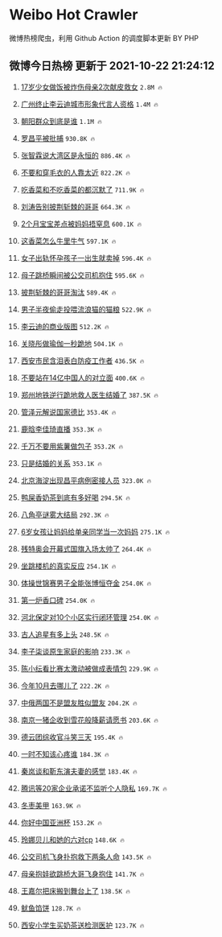 # Weibo Hot Crawler 



微博热榜爬虫，利用 Github Action 的调度脚本更新 BY PHP 


## 微博今日热榜 更新于 2021-10-22 21:24:12 
1. [17岁少女做饭被炸伤母亲2次献皮救女](https://s.weibo.com/weibo?q=%2317%E5%B2%81%E5%B0%91%E5%A5%B3%E5%81%9A%E9%A5%AD%E8%A2%AB%E7%82%B8%E4%BC%A4%E6%AF%8D%E4%BA%B22%E6%AC%A1%E7%8C%AE%E7%9A%AE%E6%95%91%E5%A5%B3%23&Refer=top) `2.8M 🔥` 

1. [广州终止李云迪城市形象代言人资格](https://s.weibo.com/weibo?q=%23%E5%B9%BF%E5%B7%9E%E7%BB%88%E6%AD%A2%E6%9D%8E%E4%BA%91%E8%BF%AA%E5%9F%8E%E5%B8%82%E5%BD%A2%E8%B1%A1%E4%BB%A3%E8%A8%80%E4%BA%BA%E8%B5%84%E6%A0%BC%23&Refer=top) `1.4M 🔥` 

1. [朝阳群众到底是谁](https://s.weibo.com/weibo?q=%23%E6%9C%9D%E9%98%B3%E7%BE%A4%E4%BC%97%E5%88%B0%E5%BA%95%E6%98%AF%E8%B0%81%23&Refer=top) `1.1M 🔥` 

1. [罗昌平被批捕](https://s.weibo.com/weibo?q=%23%E7%BD%97%E6%98%8C%E5%B9%B3%E8%A2%AB%E6%89%B9%E6%8D%95%23&Refer=top) `930.8K 🔥` 

1. [张智霖说大湾区是永恒的](https://s.weibo.com/weibo?q=%23%E5%BC%A0%E6%99%BA%E9%9C%96%E8%AF%B4%E5%A4%A7%E6%B9%BE%E5%8C%BA%E6%98%AF%E6%B0%B8%E6%81%92%E7%9A%84%23&Refer=top) `886.4K 🔥` 

1. [不要和穿毛衣的人靠太近](https://s.weibo.com/weibo?q=%23%E4%B8%8D%E8%A6%81%E5%92%8C%E7%A9%BF%E6%AF%9B%E8%A1%A3%E7%9A%84%E4%BA%BA%E9%9D%A0%E5%A4%AA%E8%BF%91%23&Refer=top) `822.2K 🔥` 

1. [吃香菜和不吃香菜的都沉默了](https://s.weibo.com/weibo?q=%23%E5%90%83%E9%A6%99%E8%8F%9C%E5%92%8C%E4%B8%8D%E5%90%83%E9%A6%99%E8%8F%9C%E7%9A%84%E9%83%BD%E6%B2%89%E9%BB%98%E4%BA%86%23&Refer=top) `711.9K 🔥` 

1. [刘涛告别披荆斩棘的哥哥](https://s.weibo.com/weibo?q=%23%E5%88%98%E6%B6%9B%E5%91%8A%E5%88%AB%E6%8A%AB%E8%8D%86%E6%96%A9%E6%A3%98%E7%9A%84%E5%93%A5%E5%93%A5%23&Refer=top) `664.3K 🔥` 

1. [2个月宝宝差点被妈妈捂窒息](https://s.weibo.com/weibo?q=%232%E4%B8%AA%E6%9C%88%E5%AE%9D%E5%AE%9D%E5%B7%AE%E7%82%B9%E8%A2%AB%E5%A6%88%E5%A6%88%E6%8D%82%E7%AA%92%E6%81%AF%23&Refer=top) `600.1K 🔥` 

1. [这香菜怎么牛里牛气](https://s.weibo.com/weibo?q=%23%E8%BF%99%E9%A6%99%E8%8F%9C%E6%80%8E%E4%B9%88%E7%89%9B%E9%87%8C%E7%89%9B%E6%B0%94%23&Refer=top) `597.1K 🔥` 

1. [女子出轨怀孕孩子一出生就卖掉](https://s.weibo.com/weibo?q=%23%E5%A5%B3%E5%AD%90%E5%87%BA%E8%BD%A8%E6%80%80%E5%AD%95%E5%AD%A9%E5%AD%90%E4%B8%80%E5%87%BA%E7%94%9F%E5%B0%B1%E5%8D%96%E6%8E%89%23&Refer=top) `596.4K 🔥` 

1. [母子跳桥瞬间被公交司机抱住](https://s.weibo.com/weibo?q=%23%E6%AF%8D%E5%AD%90%E8%B7%B3%E6%A1%A5%E7%9E%AC%E9%97%B4%E8%A2%AB%E5%85%AC%E4%BA%A4%E5%8F%B8%E6%9C%BA%E6%8A%B1%E4%BD%8F%23&Refer=top) `595.6K 🔥` 

1. [披荆斩棘的哥哥淘汰](https://s.weibo.com/weibo?q=%23%E6%8A%AB%E8%8D%86%E6%96%A9%E6%A3%98%E7%9A%84%E5%93%A5%E5%93%A5%E6%B7%98%E6%B1%B0%23&Refer=top) `589.4K 🔥` 

1. [男子半夜偷走投喂流浪猫的猫粮](https://s.weibo.com/weibo?q=%23%E7%94%B7%E5%AD%90%E5%8D%8A%E5%A4%9C%E5%81%B7%E8%B5%B0%E6%8A%95%E5%96%82%E6%B5%81%E6%B5%AA%E7%8C%AB%E7%9A%84%E7%8C%AB%E7%B2%AE%23&Refer=top) `522.9K 🔥` 

1. [李云迪的商业版图](https://s.weibo.com/weibo?q=%23%E6%9D%8E%E4%BA%91%E8%BF%AA%E7%9A%84%E5%95%86%E4%B8%9A%E7%89%88%E5%9B%BE%23&Refer=top) `512.2K 🔥` 

1. [关晓彤做瑜伽一秒跪地](https://s.weibo.com/weibo?q=%23%E5%85%B3%E6%99%93%E5%BD%A4%E5%81%9A%E7%91%9C%E4%BC%BD%E4%B8%80%E7%A7%92%E8%B7%AA%E5%9C%B0%23&Refer=top) `504.1K 🔥` 

1. [西安市民含泪表白防疫工作者](https://s.weibo.com/weibo?q=%23%E8%A5%BF%E5%AE%89%E5%B8%82%E6%B0%91%E5%90%AB%E6%B3%AA%E8%A1%A8%E7%99%BD%E9%98%B2%E7%96%AB%E5%B7%A5%E4%BD%9C%E8%80%85%23&Refer=top) `436.5K 🔥` 

1. [不要站在14亿中国人的对立面](https://s.weibo.com/weibo?q=%23%E4%B8%8D%E8%A6%81%E7%AB%99%E5%9C%A814%E4%BA%BF%E4%B8%AD%E5%9B%BD%E4%BA%BA%E7%9A%84%E5%AF%B9%E7%AB%8B%E9%9D%A2%23&Refer=top) `400.6K 🔥` 

1. [郑州地铁逆行跪地救人医生结婚了](https://s.weibo.com/weibo?q=%23%E9%83%91%E5%B7%9E%E5%9C%B0%E9%93%81%E9%80%86%E8%A1%8C%E8%B7%AA%E5%9C%B0%E6%95%91%E4%BA%BA%E5%8C%BB%E7%94%9F%E7%BB%93%E5%A9%9A%E4%BA%86%23&Refer=top) `387.5K 🔥` 

1. [管泽元解说国家德比](https://s.weibo.com/weibo?q=%23%E7%AE%A1%E6%B3%BD%E5%85%83%E8%A7%A3%E8%AF%B4%E5%9B%BD%E5%AE%B6%E5%BE%B7%E6%AF%94%23&Refer=top) `353.4K 🔥` 

1. [鹿晗李佳琦直播](https://s.weibo.com/weibo?q=%23%E9%B9%BF%E6%99%97%E6%9D%8E%E4%BD%B3%E7%90%A6%E7%9B%B4%E6%92%AD%23&Refer=top) `353.3K 🔥` 

1. [千万不要用紫薯做包子](https://s.weibo.com/weibo?q=%23%E5%8D%83%E4%B8%87%E4%B8%8D%E8%A6%81%E7%94%A8%E7%B4%AB%E8%96%AF%E5%81%9A%E5%8C%85%E5%AD%90%23&Refer=top) `353.2K 🔥` 

1. [只是结婚的关系](https://s.weibo.com/weibo?q=%E5%8F%AA%E6%98%AF%E7%BB%93%E5%A9%9A%E7%9A%84%E5%85%B3%E7%B3%BB&Refer=top) `353.1K 🔥` 

1. [北京海淀出现昌平病例密接人员](https://s.weibo.com/weibo?q=%23%E5%8C%97%E4%BA%AC%E6%B5%B7%E6%B7%80%E5%87%BA%E7%8E%B0%E6%98%8C%E5%B9%B3%E7%97%85%E4%BE%8B%E5%AF%86%E6%8E%A5%E4%BA%BA%E5%91%98%23&Refer=top) `323.0K 🔥` 

1. [鸭屎香奶茶到底有多好喝](https://s.weibo.com/weibo?q=%23%E9%B8%AD%E5%B1%8E%E9%A6%99%E5%A5%B6%E8%8C%B6%E5%88%B0%E5%BA%95%E6%9C%89%E5%A4%9A%E5%A5%BD%E5%96%9D%23&Refer=top) `294.5K 🔥` 

1. [八角亭谜雾大结局](https://s.weibo.com/weibo?q=%23%E5%85%AB%E8%A7%92%E4%BA%AD%E8%B0%9C%E9%9B%BE%E5%A4%A7%E7%BB%93%E5%B1%80%23&Refer=top) `292.3K 🔥` 

1. [6岁女孩让妈妈给单亲同学当一次妈妈](https://s.weibo.com/weibo?q=%236%E5%B2%81%E5%A5%B3%E5%AD%A9%E8%AE%A9%E5%A6%88%E5%A6%88%E7%BB%99%E5%8D%95%E4%BA%B2%E5%90%8C%E5%AD%A6%E5%BD%93%E4%B8%80%E6%AC%A1%E5%A6%88%E5%A6%88%23&Refer=top) `275.1K 🔥` 

1. [残特奥会开幕式国旗入场太帅了](https://s.weibo.com/weibo?q=%23%E6%AE%8B%E7%89%B9%E5%A5%A5%E4%BC%9A%E5%BC%80%E5%B9%95%E5%BC%8F%E5%9B%BD%E6%97%97%E5%85%A5%E5%9C%BA%E5%A4%AA%E5%B8%85%E4%BA%86%23&Refer=top) `264.4K 🔥` 

1. [坐跳楼机的真实反应](https://s.weibo.com/weibo?q=%23%E5%9D%90%E8%B7%B3%E6%A5%BC%E6%9C%BA%E7%9A%84%E7%9C%9F%E5%AE%9E%E5%8F%8D%E5%BA%94%23&Refer=top) `254.1K 🔥` 

1. [体操世锦赛男子全能张博恒夺金](https://s.weibo.com/weibo?q=%23%E4%BD%93%E6%93%8D%E4%B8%96%E9%94%A6%E8%B5%9B%E7%94%B7%E5%AD%90%E5%85%A8%E8%83%BD%E5%BC%A0%E5%8D%9A%E6%81%92%E5%A4%BA%E9%87%91%23&Refer=top) `254.0K 🔥` 

1. [第一炉香口碑](https://s.weibo.com/weibo?q=%23%E7%AC%AC%E4%B8%80%E7%82%89%E9%A6%99%E5%8F%A3%E7%A2%91%23&Refer=top) `254.0K 🔥` 

1. [河北保定对10个小区实行闭环管理](https://s.weibo.com/weibo?q=%23%E6%B2%B3%E5%8C%97%E4%BF%9D%E5%AE%9A%E5%AF%B910%E4%B8%AA%E5%B0%8F%E5%8C%BA%E5%AE%9E%E8%A1%8C%E9%97%AD%E7%8E%AF%E7%AE%A1%E7%90%86%23&Refer=top) `254.0K 🔥` 

1. [古人追星有多上头](https://s.weibo.com/weibo?q=%23%E5%8F%A4%E4%BA%BA%E8%BF%BD%E6%98%9F%E6%9C%89%E5%A4%9A%E4%B8%8A%E5%A4%B4%23&Refer=top) `248.5K 🔥` 

1. [李子柒谈原生家庭的影响](https://s.weibo.com/weibo?q=%23%E6%9D%8E%E5%AD%90%E6%9F%92%E8%B0%88%E5%8E%9F%E7%94%9F%E5%AE%B6%E5%BA%AD%E7%9A%84%E5%BD%B1%E5%93%8D%23&Refer=top) `233.3K 🔥` 

1. [陈小纭看比赛太激动被做成表情包](https://s.weibo.com/weibo?q=%23%E9%99%88%E5%B0%8F%E7%BA%AD%E7%9C%8B%E6%AF%94%E8%B5%9B%E5%A4%AA%E6%BF%80%E5%8A%A8%E8%A2%AB%E5%81%9A%E6%88%90%E8%A1%A8%E6%83%85%E5%8C%85%23&Refer=top) `229.9K 🔥` 

1. [今年10月去哪儿了](https://s.weibo.com/weibo?q=%23%E4%BB%8A%E5%B9%B410%E6%9C%88%E5%8E%BB%E5%93%AA%E5%84%BF%E4%BA%86%23&Refer=top) `222.2K 🔥` 

1. [中俄两国不是盟友胜似盟友](https://s.weibo.com/weibo?q=%23%E4%B8%AD%E4%BF%84%E4%B8%A4%E5%9B%BD%E4%B8%8D%E6%98%AF%E7%9B%9F%E5%8F%8B%E8%83%9C%E4%BC%BC%E7%9B%9F%E5%8F%8B%23&Refer=top) `204.2K 🔥` 

1. [南京一猪企收到雪花般降薪请愿书](https://s.weibo.com/weibo?q=%23%E5%8D%97%E4%BA%AC%E4%B8%80%E7%8C%AA%E4%BC%81%E6%94%B6%E5%88%B0%E9%9B%AA%E8%8A%B1%E8%88%AC%E9%99%8D%E8%96%AA%E8%AF%B7%E6%84%BF%E4%B9%A6%23&Refer=top) `203.6K 🔥` 

1. [德云团综收官斗笑三天](https://s.weibo.com/weibo?q=%23%E5%BE%B7%E4%BA%91%E5%9B%A2%E7%BB%BC%E6%94%B6%E5%AE%98%E6%96%97%E7%AC%91%E4%B8%89%E5%A4%A9%23&Refer=top) `195.4K 🔥` 

1. [一时不知该心疼谁](https://s.weibo.com/weibo?q=%23%E4%B8%80%E6%97%B6%E4%B8%8D%E7%9F%A5%E8%AF%A5%E5%BF%83%E7%96%BC%E8%B0%81%23&Refer=top) `184.3K 🔥` 

1. [秦岚谈和靳东演夫妻的感觉](https://s.weibo.com/weibo?q=%23%E7%A7%A6%E5%B2%9A%E8%B0%88%E5%92%8C%E9%9D%B3%E4%B8%9C%E6%BC%94%E5%A4%AB%E5%A6%BB%E7%9A%84%E6%84%9F%E8%A7%89%23&Refer=top) `183.4K 🔥` 

1. [腾讯等20家企业承诺不监听个人隐私](https://s.weibo.com/weibo?q=%23%E8%85%BE%E8%AE%AF%E7%AD%8920%E5%AE%B6%E4%BC%81%E4%B8%9A%E6%89%BF%E8%AF%BA%E4%B8%8D%E7%9B%91%E5%90%AC%E4%B8%AA%E4%BA%BA%E9%9A%90%E7%A7%81%23&Refer=top) `169.7K 🔥` 

1. [冬枣美甲](https://s.weibo.com/weibo?q=%23%E5%86%AC%E6%9E%A3%E7%BE%8E%E7%94%B2%23&Refer=top) `163.9K 🔥` 

1. [你好中国亚洲杯](https://s.weibo.com/weibo?q=%23%E4%BD%A0%E5%A5%BD%E4%B8%AD%E5%9B%BD%E4%BA%9A%E6%B4%B2%E6%9D%AF%23&Refer=top) `153.2K 🔥` 

1. [玲娜贝儿和她的六对cp](https://s.weibo.com/weibo?q=%23%E7%8E%B2%E5%A8%9C%E8%B4%9D%E5%84%BF%E5%92%8C%E5%A5%B9%E7%9A%84%E5%85%AD%E5%AF%B9cp%23&Refer=top) `148.6K 🔥` 

1. [公交司机飞身扑抱救下两条人命](https://s.weibo.com/weibo?q=%23%E5%85%AC%E4%BA%A4%E5%8F%B8%E6%9C%BA%E9%A3%9E%E8%BA%AB%E6%89%91%E6%8A%B1%E6%95%91%E4%B8%8B%E4%B8%A4%E6%9D%A1%E4%BA%BA%E5%91%BD%23&Refer=top) `143.5K 🔥` 

1. [母亲抱娃欲跳桥大哥飞身抱住](https://s.weibo.com/weibo?q=%23%E6%AF%8D%E4%BA%B2%E6%8A%B1%E5%A8%83%E6%AC%B2%E8%B7%B3%E6%A1%A5%E5%A4%A7%E5%93%A5%E9%A3%9E%E8%BA%AB%E6%8A%B1%E4%BD%8F%23&Refer=top) `141.7K 🔥` 

1. [王嘉尔把床搬到舞台上了](https://s.weibo.com/weibo?q=%23%E7%8E%8B%E5%98%89%E5%B0%94%E6%8A%8A%E5%BA%8A%E6%90%AC%E5%88%B0%E8%88%9E%E5%8F%B0%E4%B8%8A%E4%BA%86%23&Refer=top) `138.5K 🔥` 

1. [鱿鱼馅饼](https://s.weibo.com/weibo?q=%23%E9%B1%BF%E9%B1%BC%E9%A6%85%E9%A5%BC%23&Refer=top) `128.7K 🔥` 

1. [西安小学生买奶茶送检测医护](https://s.weibo.com/weibo?q=%23%E8%A5%BF%E5%AE%89%E5%B0%8F%E5%AD%A6%E7%94%9F%E4%B9%B0%E5%A5%B6%E8%8C%B6%E9%80%81%E6%A3%80%E6%B5%8B%E5%8C%BB%E6%8A%A4%23&Refer=top) `123.7K 🔥` 

